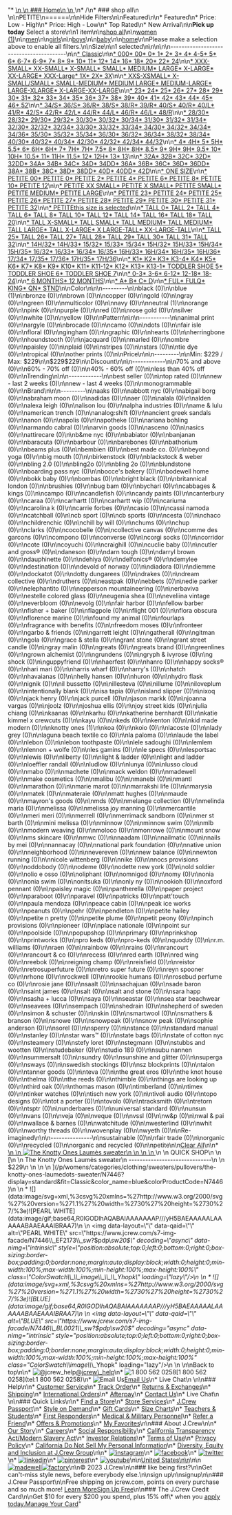 "*   [\n    \n    ### Home\n    \n    ](/)\n*   /\n*   ### shop all\n    \n\nPETITE\n======\n\nHide Filters\n\nFeatured\n\n*   Featured\n*   Price: Low - High\n*   Price: High - Low\n*   Top Rated\n*   New Arrival\n\n**Pick up today** Select a store\n\n1 item\n\n[shop all](/all/?crawl=no)\n\n[women (1)](/all/womens?crawl=no)\n\n[men](/all/mens?crawl=no)\n\n[girls](/all/girls?crawl=no)\n\n[boys](/all/boys?crawl=no)\n\n[baby](/all/baby?crawl=no)\n\n[home](/all/home?crawl=no)\n\nPlease make a selection above to enable all filters.\n\nSize\n\n1 selected[](/all/?crawl=no)\n\n\n\n\n----------------------------------------\n\n[*   Classic](/all/?crawl=no&fit=Classic&size=PETITE)\n\n[*   000](/all/?crawl=no&size=000,PETITE)[*   00](/all/?crawl=no&size=00,PETITE)[*   0](/all/?crawl=no&size=0,PETITE)[*   1](/all/?crawl=no&size=1,PETITE)[*   2](/all/?crawl=no&size=2,PETITE)[*   3](/all/?crawl=no&size=3,PETITE)[*   4](/all/?crawl=no&size=4,PETITE)[*   4-5](/all/?crawl=no&size=4-5,PETITE)[*   5](/all/?crawl=no&size=5,PETITE)[*   6](/all/?crawl=no&size=6,PETITE)[*   6-7](/all/?crawl=no&size=6-7,PETITE)[*   6-9](/all/?crawl=no&size=6-9,PETITE)[*   7](/all/?crawl=no&size=7,PETITE)[*   8](/all/?crawl=no&size=8,PETITE)[*   9](/all/?crawl=no&size=9,PETITE)[*   10](/all/?crawl=no&size=10,PETITE)[*   11](/all/?crawl=no&size=11,PETITE)[*   12](/all/?crawl=no&size=12,PETITE)[*   14](/all/?crawl=no&size=14,PETITE)[*   16](/all/?crawl=no&size=16,PETITE)[*   18](/all/?crawl=no&size=18,PETITE)[*   20](/all/?crawl=no&size=20,PETITE)[*   22](/all/?crawl=no&size=22,PETITE)[*   24](/all/?crawl=no&size=24,PETITE)\n\n[*   XXX-SMALL](/all/?crawl=no&size=PETITE,XXX-SMALL)[*   XX-SMALL](/all/?crawl=no&size=PETITE,XX-SMALL)[*   X-SMALL](/all/?crawl=no&size=PETITE,X-SMALL)[*   SMALL](/all/?crawl=no&size=PETITE,SMALL)[*   MEDIUM](/all/?crawl=no&size=MEDIUM,PETITE)[*   LARGE](/all/?crawl=no&size=LARGE,PETITE)[*   X-LARGE](/all/?crawl=no&size=PETITE,X-LARGE)[*   XX-LARGE](/all/?crawl=no&size=PETITE,XX-LARGE)[*   XXX-Large](/all/?crawl=no&size=PETITE,XXXL)[*   1X](/all/?crawl=no&size=1X,PETITE)[*   2X](/all/?crawl=no&size=2X,PETITE)[*   3X](/all/?crawl=no&size=3X,PETITE)\n\n[*   XXS-XSMALL](/all/?crawl=no&size=PETITE,XXS-XSMALL)[*   X-SMALL/SMALL](/all/?crawl=no&size=PETITE,X-SMALL%2FSMALL)[*   SMALL-MEDIUM](/all/?crawl=no&size=PETITE,SMALL-MEDIUM)[*   MEDIUM LARGE](/all/?crawl=no&size=MEDIUM%20LARGE,PETITE)[*   MEDIUM-LARGE](/all/?crawl=no&size=MEDIUM-LARGE,PETITE)[*   LARGE-XLARGE](/all/?crawl=no&size=LARGE-XLARGE,PETITE)[*   X-LARGE-XX-LARGE](/all/?crawl=no&size=PETITE,X-LARGE-XX-LARGE)\n\n[*   23](/all/?crawl=no&size=23,PETITE)[*   24](/all/?crawl=no&size=24G,PETITE)[*   25](/all/?crawl=no&size=25,PETITE)[*   26](/all/?crawl=no&size=26,PETITE)[*   27](/all/?crawl=no&size=27,PETITE)[*   28](/all/?crawl=no&size=28,PETITE)[*   29](/all/?crawl=no&size=29,PETITE)[*   30](/all/?crawl=no&size=30,PETITE)[*   31](/all/?crawl=no&size=31,PETITE)[*   32](/all/?crawl=no&size=32,PETITE)[*   33](/all/?crawl=no&size=33,PETITE)[*   34](/all/?crawl=no&size=34,PETITE)[*   35](/all/?crawl=no&size=35,PETITE)[*   36](/all/?crawl=no&size=36,PETITE)[*   37](/all/?crawl=no&size=37,PETITE)[*   38](/all/?crawl=no&size=38,PETITE)[*   39](/all/?crawl=no&size=39,PETITE)[*   40](/all/?crawl=no&size=40,PETITE)[*   41](/all/?crawl=no&size=41,PETITE)[*   42](/all/?crawl=no&size=42,PETITE)[*   43](/all/?crawl=no&size=43,PETITE)[*   44](/all/?crawl=no&size=44,PETITE)[*   45](/all/?crawl=no&size=45,PETITE)[*   46](/all/?crawl=no&size=46,PETITE)[*   52](/all/?crawl=no&size=52,PETITE)\n\n[*   34/S](/all/?crawl=no&size=34%2FS,PETITE)[*   36/S](/all/?crawl=no&size=36%2FS,PETITE)[*   36/R](/all/?crawl=no&size=36%2FR,PETITE)[*   38/S](/all/?crawl=no&size=38%2FS,PETITE)[*   38/R](/all/?crawl=no&size=38%2FR,PETITE)[*   39/R](/all/?crawl=no&size=39%2FR,PETITE)[*   40/S](/all/?crawl=no&size=40%2FS,PETITE)[*   40/R](/all/?crawl=no&size=40%2FR,PETITE)[*   40/L](/all/?crawl=no&size=40%2FL,PETITE)[*   41/R](/all/?crawl=no&size=41%2FR,PETITE)[*   42/S](/all/?crawl=no&size=42%2FS,PETITE)[*   42/R](/all/?crawl=no&size=42%2FR,PETITE)[*   42/L](/all/?crawl=no&size=42%2FL,PETITE)[*   44/R](/all/?crawl=no&size=44%2FR,PETITE)[*   44/L](/all/?crawl=no&size=44%2FL,PETITE)[*   46/R](/all/?crawl=no&size=46%2FR,PETITE)[*   46/L](/all/?crawl=no&size=46%2FL,PETITE)[*   48/R](/all/?crawl=no&size=48%2FR,PETITE)\n\n[*   28/30](/all/?crawl=no&size=28%2F30,PETITE)[*   28/32](/all/?crawl=no&size=28%2F32,PETITE)[*   29/30](/all/?crawl=no&size=29%2F30,PETITE)[*   29/32](/all/?crawl=no&size=29%2F32,PETITE)[*   30/30](/all/?crawl=no&size=30%2F30,PETITE)[*   30/32](/all/?crawl=no&size=30%2F32,PETITE)[*   30/34](/all/?crawl=no&size=30%2F34,PETITE)[*   31/30](/all/?crawl=no&size=31%2F30,PETITE)[*   31/32](/all/?crawl=no&size=31%2F32,PETITE)[*   31/34](/all/?crawl=no&size=31%2F34,PETITE)[*   32/30](/all/?crawl=no&size=32%2F30,PETITE)[*   32/32](/all/?crawl=no&size=32%2F32,PETITE)[*   32/34](/all/?crawl=no&size=32%2F34,PETITE)[*   33/30](/all/?crawl=no&size=33%2F30,PETITE)[*   33/32](/all/?crawl=no&size=33%2F32,PETITE)[*   33/34](/all/?crawl=no&size=33%2F34,PETITE)[*   34/30](/all/?crawl=no&size=34%2F30,PETITE)[*   34/32](/all/?crawl=no&size=34%2F32,PETITE)[*   34/34](/all/?crawl=no&size=34%2F34,PETITE)[*   34/36](/all/?crawl=no&size=34%2F36,PETITE)[*   35/30](/all/?crawl=no&size=35%2F30,PETITE)[*   35/32](/all/?crawl=no&size=35%2F32,PETITE)[*   35/34](/all/?crawl=no&size=35%2F34,PETITE)[*   36/30](/all/?crawl=no&size=36%2F30,PETITE)[*   36/32](/all/?crawl=no&size=36%2F32,PETITE)[*   36/34](/all/?crawl=no&size=36%2F34,PETITE)[*   38/32](/all/?crawl=no&size=38%2F32,PETITE)[*   38/34](/all/?crawl=no&size=38%2F34,PETITE)[*   40/30](/all/?crawl=no&size=40%2F30,PETITE)[*   40/32](/all/?crawl=no&size=40%2F32,PETITE)[*   40/34](/all/?crawl=no&size=40%2F34,PETITE)[*   42/30](/all/?crawl=no&size=42%2F30,PETITE)[*   42/32](/all/?crawl=no&size=42%2F32,PETITE)[*   42/34](/all/?crawl=no&size=42%2F34,PETITE)[*   44/32](/all/?crawl=no&size=44%2F32,PETITE)\n\n[*   4](/all/?crawl=no&size=4%20MEDIUM,PETITE)[*   4H](/all/?crawl=no&size=4H%20MEDIUM,PETITE)[*   5](/all/?crawl=no&size=5%20MEDIUM,PETITE)[*   5H](/all/?crawl=no&size=5H%20MEDIUM,PETITE)[*   5.5](/all/?crawl=no&size=5.5,PETITE)[*   6](/all/?crawl=no&size=6%20MEDIUM,PETITE)[*   6H](/all/?crawl=no&size=6H,PETITE)[*   6H](/all/?crawl=no&size=6H%20MEDIUM,PETITE)[*   7](/all/?crawl=no&size=7%20MEDIUM,PETITE)[*   7H](/all/?crawl=no&size=7H%20MEDIUM,PETITE)[*   7H](/all/?crawl=no&size=7H,PETITE)[*   7.5](/all/?crawl=no&size=7.5,PETITE)[*   8](/all/?crawl=no&size=8%20MEDIUM,PETITE)[*   8H](/all/?crawl=no&size=8H%20MEDIUM,PETITE)[*   8H](/all/?crawl=no&size=8H,PETITE)[*   8.5](/all/?crawl=no&size=8.5,PETITE)[*   9](/all/?crawl=no&size=9%20MEDIUM,PETITE)[*   9H](/all/?crawl=no&size=9H%20MEDIUM,PETITE)[*   9H](/all/?crawl=no&size=9H,PETITE)[*   9.5](/all/?crawl=no&size=9.5,PETITE)[*   10](/all/?crawl=no&size=10%20MEDIUM,PETITE)[*   10H](/all/?crawl=no&size=10H%20MEDIUM,PETITE)[*   10.5](/all/?crawl=no&size=10.5,PETITE)[*   11](/all/?crawl=no&size=11%20MEDIUM,PETITE)[*   11H](/all/?crawl=no&size=11H%20MEDIUM,PETITE)[*   11.5](/all/?crawl=no&size=11.5,PETITE)[*   12](/all/?crawl=no&size=12%20MEDIUM,PETITE)[*   12H](/all/?crawl=no&size=12H%20MEDIUM,PETITE)[*   13](/all/?crawl=no&size=13,PETITE)[*   13](/all/?crawl=no&size=13%20MEDIUM,PETITE)\n\n[*   32A](/all/?crawl=no&size=32A,PETITE)[*   32B](/all/?crawl=no&size=32B,PETITE)[*   32C](/all/?crawl=no&size=32C,PETITE)[*   32D](/all/?crawl=no&size=32D,PETITE)[*   32DD](/all/?crawl=no&size=32DD,PETITE)[*   34A](/all/?crawl=no&size=34A,PETITE)[*   34B](/all/?crawl=no&size=34B,PETITE)[*   34C](/all/?crawl=no&size=34C,PETITE)[*   34D](/all/?crawl=no&size=34D,PETITE)[*   34DD](/all/?crawl=no&size=34DD,PETITE)[*   36A](/all/?crawl=no&size=36A,PETITE)[*   36B](/all/?crawl=no&size=36B,PETITE)[*   36C](/all/?crawl=no&size=36C,PETITE)[*   36D](/all/?crawl=no&size=36D,PETITE)[*   36DD](/all/?crawl=no&size=36DD,PETITE)[*   38A](/all/?crawl=no&size=38A,PETITE)[*   38B](/all/?crawl=no&size=38B,PETITE)[*   38C](/all/?crawl=no&size=38C,PETITE)[*   38D](/all/?crawl=no&size=38D,PETITE)[*   38DD](/all/?crawl=no&size=38DD,PETITE)[*   40D](/all/?crawl=no&size=40D,PETITE)[*   40DD](/all/?crawl=no&size=40DD,PETITE)[*   42D](/all/?crawl=no&size=42D,PETITE)\n\n[*   ONE SIZE](/all/?crawl=no&size=ONE%20SIZE,PETITE)\n\n[*   PETITE 00](/all/?crawl=no&size=PETITE,PETITE%2000)[*   PETITE 0](/all/?crawl=no&size=PETITE,PETITE%200)[*   PETITE 2](/all/?crawl=no&size=PETITE,PETITE%202)[*   PETITE 4](/all/?crawl=no&size=PETITE,PETITE%204)[*   PETITE 6](/all/?crawl=no&size=PETITE,PETITE%206)[*   PETITE 8](/all/?crawl=no&size=PETITE,PETITE%208)[*   PETITE 10](/all/?crawl=no&size=PETITE,PETITE%2010)[*   PETITE 12](/all/?crawl=no&size=PETITE,PETITE%2012)\n\n[*   PETITE XX SMALL](/all/?crawl=no&size=PETITE,PETITE%20XX%20SMALL)[*   PETITE X SMALL](/all/?crawl=no&size=PETITE,PETITE%20X%20SMALL)[*   PETITE SMALL](/all/?crawl=no&size=PETITE,PETITE%20SMALL)[*   PETITE MEDIUM](/all/?crawl=no&size=PETITE,PETITE%20MEDIUM)[*   PETITE LARGE](/all/?crawl=no&size=PETITE,PETITE%20LARGE)\n\n[*   PETITE 23](/all/?crawl=no&size=PETITE,PETITE%2023)[*   PETITE 24](/all/?crawl=no&size=PETITE,PETITE%2024)[*   PETITE 25](/all/?crawl=no&size=PETITE,PETITE%2025)[*   PETITE 26](/all/?crawl=no&size=PETITE,PETITE%2026)[*   PETITE 27](/all/?crawl=no&size=PETITE,PETITE%2027)[*   PETITE 28](/all/?crawl=no&size=PETITE,PETITE%2028)[*   PETITE 29](/all/?crawl=no&size=PETITE,PETITE%2029)[*   PETITE 30](/all/?crawl=no&size=PETITE,PETITE%2030)[*   PETITE 31](/all/?crawl=no&size=PETITE,PETITE%2031)[*   PETITE 32](/all/?crawl=no&size=PETITE,PETITE%2032)\n\n[*   PETITEthis size is selected](/all/?crawl=no)\n\n[*   TALL 0](/all/?crawl=no&size=PETITE,TALL%20SIZE%200)[*   TALL 2](/all/?crawl=no&size=PETITE,TALL%202)[*   TALL 4](/all/?crawl=no&size=PETITE,TALL%204)[*   TALL 6](/all/?crawl=no&size=PETITE,TALL%206)[*   TALL 8](/all/?crawl=no&size=PETITE,TALL%208)[*   TALL 10](/all/?crawl=no&size=PETITE,TALL%2010)[*   TALL 12](/all/?crawl=no&size=PETITE,TALL%2012)[*   TALL 14](/all/?crawl=no&size=PETITE,TALL%2014)[*   TALL 16](/all/?crawl=no&size=PETITE,TALL%2016)[*   TALL 18](/all/?crawl=no&size=PETITE,TALL%2018)[*   TALL 20](/all/?crawl=no&size=PETITE,TALL%2020)\n\n[*   TALL X-SMALL](/all/?crawl=no&size=PETITE,TALL%20X-SMALL)[*   TALL SMALL](/all/?crawl=no&size=PETITE,TALL%20SMALL)[*   TALL MEDIUM](/all/?crawl=no&size=PETITE,TALL%20MEDIUM)[*   TALL MEDIUM](/all/?crawl=no&size=PETITE,TALL%20SIZE%20MEDIUM)[*   TALL LARGE](/all/?crawl=no&size=PETITE,TALL%20LARGE)[*   TALL X-LARGE](/all/?crawl=no&size=PETITE,TALL%20X-LARGE)[*   X LARGE-TALL](/all/?crawl=no&size=PETITE,X%20LARGE-TALL)[*   XX-LARGE-TALL](/all/?crawl=no&size=PETITE,XX-LARGE-TALL)\n\n[*   TALL 25](/all/?crawl=no&size=PETITE,TALL%2025)[*   TALL 26](/all/?crawl=no&size=PETITE,TALL%2026)[*   TALL 27](/all/?crawl=no&size=PETITE,TALL%2027)[*   TALL 28](/all/?crawl=no&size=PETITE,TALL%2028)[*   TALL 29](/all/?crawl=no&size=PETITE,TALL%2029)[*   TALL 30](/all/?crawl=no&size=PETITE,TALL%2030)[*   TALL 31](/all/?crawl=no&size=PETITE,TALL%2031)[*   TALL 32](/all/?crawl=no&size=PETITE,TALL%2032)\n\n[*   14H/32](/all/?crawl=no&size=14H%2F32,PETITE)[*   14H/33](/all/?crawl=no&size=14H%2F33,PETITE)[*   15/32](/all/?crawl=no&size=15%2F32,PETITE)[*   15/33](/all/?crawl=no&size=15%2F33,PETITE)[*   15/34](/all/?crawl=no&size=15%2F34,PETITE)[*   15H/32](/all/?crawl=no&size=15H%2F32,PETITE)[*   15H/33](/all/?crawl=no&size=15H%2F33,PETITE)[*   15H/34](/all/?crawl=no&size=15H%2F34,PETITE)[*   15H/35](/all/?crawl=no&size=15H%2F35,PETITE)[*   16/32](/all/?crawl=no&size=16%2F32,PETITE)[*   16/33](/all/?crawl=no&size=16%2F33,PETITE)[*   16/34](/all/?crawl=no&size=16%2F34,PETITE)[*   16/35](/all/?crawl=no&size=16%2F35,PETITE)[*   16H/33](/all/?crawl=no&size=16H%2F33,PETITE)[*   16H/34](/all/?crawl=no&size=16H%2F34,PETITE)[*   16H/35](/all/?crawl=no&size=16H%2F35,PETITE)[*   16H/36](/all/?crawl=no&size=16H%2F36,PETITE)[*   17/34](/all/?crawl=no&size=17%2F34,PETITE)[*   17/35](/all/?crawl=no&size=17%2F35,PETITE)[*   17/36](/all/?crawl=no&size=17%2F36,PETITE)[*   17H/35](/all/?crawl=no&size=17H%2F35,PETITE)[*   17H/36](/all/?crawl=no&size=17H%2F36,PETITE)\n\n[*   K1](/all/?crawl=no&size=K1,PETITE)[*   K2](/all/?crawl=no&size=K2,PETITE)[*   K3](/all/?crawl=no&size=K3,PETITE)[*   K3-4](/all/?crawl=no&size=K3-4,PETITE)[*   K4](/all/?crawl=no&size=K4,PETITE)[*   K5](/all/?crawl=no&size=K5,PETITE)[*   K6](/all/?crawl=no&size=K6,PETITE)[*   K7](/all/?crawl=no&size=K7,PETITE)[*   K8](/all/?crawl=no&size=K8,PETITE)[*   K9](/all/?crawl=no&size=K9,PETITE)[*   K10](/all/?crawl=no&size=K10,PETITE)[*   K11](/all/?crawl=no&size=K11,PETITE)[*   K11-12](/all/?crawl=no&size=K11-12,PETITE)[*   K12](/all/?crawl=no&size=K12,PETITE)[*   K13](/all/?crawl=no&size=K13,PETITE)[*   K13-1](/all/?crawl=no&size=K13-1,PETITE)[*   TODDLER SHOE 5](/all/?crawl=no&size=PETITE,TODDLER%20SHOE%205)[*   TODDLER SHOE 6](/all/?crawl=no&size=PETITE,TODDLER%20SHOE%206)[*   TODDLER SHOE 7](/all/?crawl=no&size=PETITE,TODDLER%20SHOE%207)\n\n[*   0-3](/all/?crawl=no&size=0-3,PETITE)[*   3-6](/all/?crawl=no&size=3-6,PETITE)[*   6-12](/all/?crawl=no&size=6-12,PETITE)[*   12-18](/all/?crawl=no&size=12-18,PETITE)[*   18-24](/all/?crawl=no&size=18-24,PETITE)\n\n[*   6 MONTHS](/all/?crawl=no&size=6%20MONTHS,PETITE)[*   12 MONTHS](/all/?crawl=no&size=12%20MONTHS,PETITE)\n\n[*   A](/all/?crawl=no&size=A,PETITE)[*   B](/all/?crawl=no&size=B,PETITE)[*   C](/all/?crawl=no&size=C,PETITE)[*   D](/all/?crawl=no&size=D,PETITE)\n\n[*   FUL](/all/?crawl=no&size=FUL,PETITE)[*   FULQ](/all/?crawl=no&size=FULQ,PETITE)[*   KING](/all/?crawl=no&size=KING,PETITE)[*   QN](/all/?crawl=no&size=PETITE,QN)[*   STND](/all/?crawl=no&size=PETITE,STND)\n\nColor\n\n\n---------\n\nblack (0)\n\n[](/all/?crawl=no&l_color=root-blue&size=PETITE)blue (1)\n\nbronze (0)\n\nbrown (0)\n\ncopper (0)\n\ngold (0)\n\ngray (0)\n\ngreen (0)\n\nmulticolor (0)\n\nnavy (0)\n\n[](/all/?crawl=no&l_color=root-neutral&size=PETITE)neutral (1)\n\norange (0)\n\npink (0)\n\npurple (0)\n\nred (0)\n\nrose gold (0)\n\nsilver (0)\n\nwhite (0)\n\nyellow (0)\n\nPattern\n\n\n-----------\n\nanimal print (0)\n\nargyle (0)\n\nbrocade (0)\n\ncamo (0)\n\ndots (0)\n\nfair isle (0)\n\nfloral (0)\n\ngingham (0)\n\ngraphic (0)\n\nhearts (0)\n\nherringbone (0)\n\nhoundstooth (0)\n\njacquard (0)\n\nmarled (0)\n\nombre (0)\n\npaisley (0)\n\nplaid (0)\n\nstripes (0)\n\nstars (0)\n\ntie dye (0)\n\ntropical (0)\n\nother prints (0)\n\nPrice\n\n\n---------\n\nMin: $229 / Max: $229\n\n$229$229\n\nDiscount\n\n\n------------\n\n70% and above (0)\n\n60% - 70% off (0)\n\n40% - 60% off (0)\n\nless than 40% off (0)\n\nTrending\n\n\n------------\n\nbest seller (0)\n\ntop rated (0)\n\nnew - last 2 weeks (0)\n\nnew - last 4 weeks (0)\n\nmonogrammable (0)\n\nBrand\n\n\n---------\n\naaks (0)\n\nabbott nyc (0)\n\nabigail borg (0)\n\nabraham moon (0)\n\nadidas (0)\n\naer (0)\n\nalala (0)\n\nalden (0)\n\nalexa leigh (0)\n\nalison lou (0)\n\nalpha industries (0)\n\name & lulu (0)\n\namerican trench (0)\n\nanalog:shift (0)\n\nancient greek sandals (0)\n\nanon (0)\n\napolis (0)\n\napotheke (0)\n\nariana bohling (0)\n\narmando cabral (0)\n\narvin goods (0)\n\nasceno (0)\n\nasics (0)\n\nattirecare (0)\n\nb&me nyc (0)\n\nbabiator (0)\n\nbanjanan (0)\n\nbaracuta (0)\n\nbarbour (0)\n\nbarebones (0)\n\nbathorium (0)\n\nbeams plus (0)\n\nbembien (0)\n\nbest made co. (0)\n\nbeyond yoga (0)\n\nbig mouth (0)\n\nbirkenstock (0)\n\nblackstock & weber (0)\n\nbling 2.0 (0)\n\nbling2o (0)\n\nbling 2o (0)\n\nblundstone (0)\n\nboarding pass nyc (0)\n\nbocce's bakery (0)\n\nbodewell home (0)\n\nbokk baby (0)\n\nbombas (0)\n\nbright black (0)\n\nbritannical london (0)\n\nbrushies (0)\n\nbug bam (0)\n\nbychari (0)\n\ncabbages & kings (0)\n\ncampo (0)\n\ncandlefish (0)\n\ncandy paints (0)\n\ncanterbury (0)\n\ncaraa (0)\n\ncarhartt (0)\n\ncarhartt wip (0)\n\ncariuma (0)\n\ncarolina k (0)\n\ncarrie forbes (0)\n\ncasio (0)\n\ncassi namoda (0)\n\ncatchball (0)\n\ncb sport (0)\n\ncb sports (0)\n\ncesta (0)\n\nchaco (0)\n\nchildrenchic (0)\n\nchill by will (0)\n\nchums (0)\n\nchup (0)\n\nclarks (0)\n\ncocobelle (0)\n\ncollective canvas (0)\n\ncomme des garcons (0)\n\ncompono (0)\n\nconverse (0)\n\ncorgi socks (0)\n\ncorridor (0)\n\ncote (0)\n\ncoyuchi (0)\n\ncraighill (0)\n\ncuclie baby (0)\n\ncutler and gross® (0)\n\ndaneson (0)\n\ndarn tough (0)\n\ndarryl brown (0)\n\ndauphinette (0)\n\ndehiya (0)\n\ndelfonics® (0)\n\ndemylee (0)\n\ndestination (0)\n\ndevold of norway (0)\n\ndiadora (0)\n\ndiemme (0)\n\ndockatot (0)\n\ndotty dungarees (0)\n\ndrakes (0)\n\ndream collective (0)\n\ndruthers (0)\n\neastpak (0)\n\nebbets (0)\n\nedie parker (0)\n\nelephantito (0)\n\nepperson mountaineering (0)\n\nerbaviva (0)\n\nestelle colored glass (0)\n\neugenia shea (0)\n\neveliina vintage (0)\n\neverbloom (0)\n\nevolg (0)\n\nfair harbor (0)\n\nfellow barber (0)\n\nfisher + baker (0)\n\nflagpole (0)\n\nflight 001 (0)\n\nflora obscura (0)\n\nflorence marine (0)\n\nfound my animal (0)\n\nfourlaps (0)\n\nfragrance with benefits (0)\n\nfreedom moses (0)\n\nfronteer (0)\n\ngarbo & friends (0)\n\ngarrett leight (0)\n\ngatherall (0)\n\ngitman (0)\n\ngola (0)\n\ngrace & stella (0)\n\ngrant stone (0)\n\ngrant street candle (0)\n\ngray malin (0)\n\ngreats (0)\n\ngreats brand (0)\n\ngreenlines (0)\n\ngrown alchemist (0)\n\ngrundens (0)\n\ngryph & ivyrose (0)\n\ng shock (0)\n\nguppyfriend (0)\n\nhaerfest (0)\n\nhanro (0)\n\nhappy socks® (0)\n\nhari mari (0)\n\nharris wharf (0)\n\nharry's (0)\n\nhatch (0)\n\nhavaianas (0)\n\nhelly hansen (0)\n\nhuron (0)\n\nhydro flask (0)\n\nignik (0)\n\nil bussetto (0)\n\nillesteva (0)\n\nillume (0)\n\niloveplum (0)\n\nintentionally blank (0)\n\nisa tapia (0)\n\nisland slipper (0)\n\nixoq (0)\n\njack henry (0)\n\njack purcell (0)\n\njason markk (0)\n\njoanna vargas (0)\n\njoolz (0)\n\njoshua ellis (0)\n\njoy street kids (0)\n\njulia chiang (0)\n\nkaanas (0)\n\nkarhu (0)\n\nkatherine bernhardt (0)\n\nkatie kimmel x crewcuts (0)\n\nkayu (0)\n\nkeds (0)\n\nkenton (0)\n\nkid made modern (0)\n\n[](/all/?brand=KNOTTY%20ONES&crawl=no&size=PETITE)knotty ones (1)\n\nkoa (0)\n\nkoio (0)\n\nlacoste (0)\n\nlady grey (0)\n\nlaguna beach textile co (0)\n\nla paloma (0)\n\nlaude the label (0)\n\nlebon (0)\n\nlebon toothpaste (0)\n\nlele sadoughi (0)\n\nlemlem (0)\n\nlennon + wolfe (0)\n\nles gamins (0)\n\nle specs (0)\n\nlesportsac (0)\n\nlewis (0)\n\nliberty (0)\n\nlight & ladder (0)\n\nlight and ladder (0)\n\nloeffler randall (0)\n\nludlow (0)\n\nlunya (0)\n\nlusso cloud (0)\n\nmabo (0)\n\nmachete (0)\n\nmack weldon (0)\n\nmadewell (0)\n\nmake cosmetics (0)\n\nmalibu (0)\n\nmanebi (0)\n\nmantl (0)\n\nmarathon (0)\n\nmarie marot (0)\n\nmarrakshi life (0)\n\nmarysia (0)\n\nmatek (0)\n\nmateraie (0)\n\nmatt hughes (0)\n\nmaude (0)\n\nmayron's goods (0)\n\nmds (0)\n\nmelange collection (0)\n\nmelinda maria (0)\n\nmelissa (0)\n\nmelissa joy manning (0)\n\nmercantile (0)\n\nmeri meri (0)\n\nmerrell (0)\n\nmerrimack sandborn (0)\n\nmer st barth (0)\n\nmini melissa (0)\n\nminnow (0)\n\nminnow swim (0)\n\nmlb (0)\n\nmodern weaving (0)\n\nmoloco (0)\n\nmonrowe (0)\n\nmount snow (0)\n\nms skincare (0)\n\nmwc (0)\n\nnaadam (0)\n\nnailmatic (0)\n\nnails by mei (0)\n\nnannacay (0)\n\nnational park foundation (0)\n\nnative union (0)\n\nneighborhood (0)\n\nnevereven (0)\n\nnew balance (0)\n\nnewton running (0)\n\nnicole wittenberg (0)\n\nnike (0)\n\nnocs provisions (0)\n\noddobody (0)\n\nodeme (0)\n\nodette new york (0)\n\nold soldier (0)\n\nolio e osso (0)\n\noliphant (0)\n\nomnigod (0)\n\nomy (0)\n\nonia (0)\n\nonia swim (0)\n\nonitsuka (0)\n\nonly ny (0)\n\nookioh (0)\n\noxford pennant (0)\n\npaisley magic (0)\n\npantherella (0)\n\npaper project (0)\n\nparaboot (0)\n\nparavel (0)\n\npatricks (0)\n\npatt'touch (0)\n\npaula mendoza (0)\n\npeace cabin (0)\n\npeak ice works (0)\n\npeanuts (0)\n\npehr (0)\n\npendleton (0)\n\npetite hailey (0)\n\npetite n pretty (0)\n\npetite plume (0)\n\npetit peony (0)\n\npinch provisions (0)\n\npioneer (0)\n\nplace nationale (0)\n\npoint sur (0)\n\npoolside (0)\n\npopupshop (0)\n\nprimary (0)\n\nprinkshop (0)\n\nprintworks (0)\n\npro keds (0)\n\npro-keds (0)\n\nquoddy (0)\n\nr.m. williams (0)\n\nraen (0)\n\nrainbow (0)\n\nrains (0)\n\nrancourt (0)\n\nrancourt & co (0)\n\nrecess (0)\n\nred earth (0)\n\nred wing (0)\n\nreebok (0)\n\nreigning champ (0)\n\nreisfield (0)\n\nreistor (0)\n\nretrosuperfuture (0)\n\nretro super future (0)\n\nreyn spooner (0)\n\nrhone (0)\n\nrockwell (0)\n\nrookie humans (0)\n\nrosebud perfume co (0)\n\nrosie jane (0)\n\nsaalt (0)\n\nsachajuan (0)\n\nsade baron (0)\n\nsaint james (0)\n\nsalt (0)\n\nsalt and stone (0)\n\nsara happ (0)\n\nsasha + lucca (0)\n\nsaya (0)\n\nseastar (0)\n\nsea star beachwear (0)\n\nseavees (0)\n\nsempach (0)\n\nshedrain (0)\n\nshepherd of sweden (0)\n\nsimon & schuster (0)\n\nskin (0)\n\nsmartwool (0)\n\nsmathers & branson (0)\n\nsnowe (0)\n\nsnowpeak (0)\n\nsnow peak (0)\n\nsophie anderson (0)\n\nsorel (0)\n\nsperry (0)\n\nstance (0)\n\nstandard manual (0)\n\nstanley (0)\n\nstar wars™ (0)\n\nstate bags (0)\n\nstate of cotton nyc (0)\n\nsteamery (0)\n\nstefy loret (0)\n\nstegmann (0)\n\nstubbs and wootten (0)\n\nstudebaker (0)\n\nstudio 189 (0)\n\nsubu nannen (0)\n\nsummersalt (0)\n\nsundry (0)\n\nsunshine and glitter (0)\n\nsuperga (0)\n\nsways (0)\n\nswedish stockings (0)\n\nsz blockprints (0)\n\ntalon (0)\n\ntanner goods (0)\n\nteva (0)\n\nthe great eros (0)\n\nthe knot house (0)\n\nthelma (0)\n\nthe reeds (0)\n\nthimble (0)\n\nthings are looking up (0)\n\nthird oak (0)\n\nthomas mason (0)\n\ntimberland (0)\n\ntimex (0)\n\ntinker watches (0)\n\ntisch new york (0)\n\ntivoli audio (0)\n\ntopo designs (0)\n\ntot a porter (0)\n\ntovolo (0)\n\ntracksmith (0)\n\ntretorn (0)\n\ntsptr (0)\n\nunderbares (0)\n\nuniversal standard (0)\n\nunsun (0)\n\nvans (0)\n\nveja (0)\n\nveque (0)\n\nvssl (0)\n\nw&p (0)\n\nwal & pai (0)\n\nwallace & barnes (0)\n\nwatchitude (0)\n\nwesterlind (0)\n\nwhit (0)\n\nworthy threads (0)\n\nwovenplay (0)\n\nwyeth (0)\n\nRe-imagined\n\n\n---------------\n\nsustainable (0)\n\nfair trade (0)\n\norganic (0)\n\nrecycled (0)\n\norganic and recycled (0)\n\npetite[](/all/?crawl=no)\n\n[Clear All](/all/?crawl=no)\n\n*   [\n    \n    ![ The Knotty Ones Laum&edot;s sweater](https://www.jcrew.com/s7-img-facade/N7446_BL0021_m?hei=640&crop=0,0,512,0)\n    \n    \n    \n    ](/p/womens/categories/clothing/sweaters/pullovers/the-knotty-ones-laumedots-sweater/N7446?display=standard&fit=Classic&color_name=blue&colorProductCode=N7446)\n    \n    QUICK SHOP\n    \n    [\n    \n    The Knotty Ones Laumės sweater\n    ------------------------------\n    \n    $229\n    \n    \n    \n    ](/p/womens/categories/clothing/sweaters/pullovers/the-knotty-ones-laumedots-sweater/N7446?display=standard&fit=Classic&color_name=blue&colorProductCode=N7446)\n    \n    *   ![](data:image/svg+xml,%3csvg%20xmlns=%27http://www.w3.org/2000/svg%27%20version=%271.1%27%20width=%2730%27%20height=%2730%27/%3e)![PEARL WHITE](data:image/gif;base64,R0lGODlhAQABAIAAAAAAAP///yH5BAEAAAAALAAAAAABAAEAAAIBRAA7)\n        \n        <img data-layout=\"\" data-qaid=\"\" alt=\"PEARL WHITE\" src=\"https://www.jcrew.com/s7-img-facade/N7446\\_EF2173\\_sw?$pdp\\_sw20$\" decoding=\"async\" data-nimg=\"intrinsic\" style=\"position:absolute;top:0;left:0;bottom:0;right:0;box-sizing:border-box;padding:0;border:none;margin:auto;display:block;width:0;height:0;min-width:100%;max-width:100%;min-height:100%;max-height:100%\" class=\"ColorSwatch\\_\\_image\\_\\_\\_Yhopk\" loading=\"lazy\"/>\n        \n    *   ![](data:image/svg+xml,%3csvg%20xmlns=%27http://www.w3.org/2000/svg%27%20version=%271.1%27%20width=%2730%27%20height=%2730%27/%3e)![BLUE](data:image/gif;base64,R0lGODlhAQABAIAAAAAAAP///yH5BAEAAAAALAAAAAABAAEAAAIBRAA7)\n        \n        <img data-layout=\"\" data-qaid=\"\" alt=\"BLUE\" src=\"https://www.jcrew.com/s7-img-facade/N7446\\_BL0021\\_sw?$pdp\\_sw20$\" decoding=\"async\" data-nimg=\"intrinsic\" style=\"position:absolute;top:0;left:0;bottom:0;right:0;box-sizing:border-box;padding:0;border:none;margin:auto;display:block;width:0;height:0;min-width:100%;max-width:100%;min-height:100%;max-height:100%\" class=\"ColorSwatch\\_\\_image\\_\\_\\_Yhopk\" loading=\"lazy\"/>\n        \n    \n\nBack to top\n\n*   ![@jcrew_help](/next-static/images/sidecar-modules/footer/twitter-2.svg)[@jcrew\\_help](https://twitter.com/jcrew_help)\n*   ![1 800 562 0258](/next-static/images/sidecar-modules/footer/phone-2.svg)[1 800 562 0258](tel:1 800 562 0258)\n*   ![Email Us](/next-static/images/sidecar-modules/footer/email.svg)[Email Us](mailto:help@jcrew.com)\n*   Live Chat\n    \n\n### Help\n\n*   [Customer Service](/help/customer-service)\n*   [Track Order](/help/order-status)\n*   [Returns & Exchanges](/help/returns-exchanges)\n*   [Shipping](/help/shipping-handling)\n*   [International Orders](/help/international-orders)\n*   [Afterpay](/afterpay-faq)\n*   [Contact Us](/help/contact-us)\n*   Live Chat\n    \n\n### Quick Links\n\n*   [Find a Store](https://stores.jcrew.com/search)\n*   [Store Services](/s/store-services)\n*   [J.Crew Passport](/s/rewards)\n*   [Style on Demand](/s/style-on-demand)\n*   [Gift Cards](/help/gift-card)\n*   [Size Charts](/r/size-charts)\n*   [Teachers & Students](/s/teacher-student-discount)\n*   [First Responders](/s/military-medical-first-responder-discount)\n*   [Medical & Military Personnel](/s/military-medical-first-responder-discount)\n*   [Refer a Friend](/share)\n*   [Offers & Promotions](/best-deals)\n*   [My Favorites](/favorites)\n\n### About J.Crew\n\n*   [Our Story](/s/aboutus)\n*   [Careers](https://jobs.jcrew.com)\n*   [Social Responsibility](/s/corporate-responsibility)\n*   [California Transparency Act/Modern Slavery Act](/s/CSR-california-transparency-act)\n*   [Investor Relations](https://investors.jcrew.com)\n*   [Terms of Use](/help/terms-of-use)\n*   [Privacy Policy](/help/privacy-policy)\n*   [California Do Not Sell My Personal Information](https://jcrew.clarip.com/dsr/create?brand=jcrew&type=3)\n*   [Diversity, Equity and Inclusion at J.Crew Group](/s/diversity-equity-inclusion)\n\n*   [![instagram](/next-static/images/sidecar-modules/footer/instagram-2.svg)](http://instagram.com/jcrew)\n*   [![facebook](/next-static/images/sidecar-modules/footer/facebook-2.svg)](https://www.facebook.com/jcrew)\n*   [![twitter](/next-static/images/sidecar-modules/footer/twitter-2.svg)](https://twitter.com/jcrew)\n*   [![linkedin](/next-static/images/sidecar-modules/footer/linkedin.svg)](https://www.linkedin.com/company/j-crew)\n*   [![pinterest](/next-static/images/sidecar-modules/footer/pinterest-2.svg)](http://pinterest.com/jcrew/)\n*   [![youtube](/next-static/images/sidecar-modules/footer/youtube-2.svg)](http://www.youtube.com/user/jcrewinsider)\n\n[United States\n\n](/r/context-chooser)\n\n[![madewell](/next-static/images/sidecar-modules/footer/madewell.svg)](https://www.madewell.com)[![factory](/next-static/images/sidecar-modules/navigation/jcrew-factory-logo-black.svg)](https://factory.jcrew.com)\n\n© 2023 J.Crew\n\n### like being first?\n\nGet can't-miss style news, before everybody else.\n\nsign up\n\nsignup\n\n### J.Crew Passport\n\nFree shipping on jcrew.com, points on every purchase and so much more! [Learn More](/s/rewards)[Sign Up Free](/?register=true)\n\n### The J.Crew Credit Card\n\nGet $10 for every $200 you spend, plus 15% off\\* when you [apply today.](/s/credit-card)[Manage Your Card](https://d.comenity.net/jcrew/)"